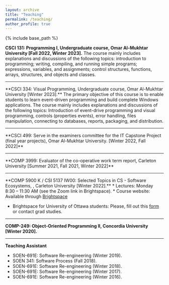 ```yaml
---
layout: archive
title: "Teaching"
permalink: /teaching/
author_profile: true
---
```


{% include base_path %}


**CSCI 131: Programming I, Undergraduate course, Omar Al-Mukhtar University [Fall 2022, Winter 2023].**
The course mainly includes explanations and discussions of the following topics: introduction to programming;
writing, compiling, and running simple programs; expressions, variables, and assignments; control structures,
functions, arrays, structures, and objects and classes.
<hr>
**CSCI 334: Visual Programming, Undergraduate course, Omar Al-Mukhtar University [Winter 2023].**
The primary objective of this course is to enable students to learn event-driven programming and build complete
Windows applications. The course mainly includes explanations and discussions of the following topics:
Introduction of event-drive programming and visual programming, controls (properties events), error handling, files
manipulation, connecting to databases, reports, packaging, and distribution.

<hr>
**CSCI 499: Serve in the examiners committee for the IT Capstone Project (final year projects), Omar Al-Mukhtar University. [Winter 2022, Fall 2022]**
<hr>
**COMP 3999: Evaluator of the co-operative work term report, Carleton University [Summer 2021, Fall 2021, Winter 2022]**
<hr>
**COMP 5900 K / CSI 5137 IW00: Selected Topics in CS - Software Ecosystems, , Carleton University [Winter 2022].**
* Lectures: Monday 8:30 – 11:30 AM (see the Zoom link in Brightspace).
* Course website: Available through 
<a href="https://carleton.ca/brightspace/instructors/accessing-brightspace/">Brightspace</a>

* Brightspace for University of Ottawa students: Please, fill out this [form](https://gradstudents.carleton.ca/faculty-of-graduate-and-postdoctoral-affairs-access-to-brightspace/) or contact grad studies.
<hr>

**COMP-249: Object-Oriented Programming II, Concordia University [Winter 2020].**
<hr>

**Teaching Assistant**
* SOEN-691E: Software Re-engineering (Winter 2019).
* SOEN 341: Software Process (Fall 2018).
* SOEN-691E: Software Re-engineering (Winter 2018).
* SOEN-691E: Software Re-engineering (Winter 2017).
* SOEN-691E: Software Re-engineering (Winter 2016).